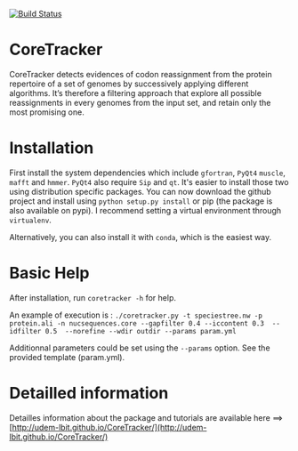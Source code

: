 [![Build Status](https://travis-ci.org/UdeM-LBIT/CoreTracker.svg?branch=master)](https://travis-ci.org/UdeM-LBIT/CoreTracker)
# CoreTracker
CoreTracker detects evidences of codon reassignment from the protein repertoire of a set
of genomes by successively applying different algorithms. It’s therefore a filtering approach that
explore all possible reassignments in every genomes from the input set, and retain only the most promising one.

# Installation

First install the system dependencies which include `gfortran`, `PyQt4` `muscle`, `mafft` and `hmmer`. `PyQt4` also require `Sip` and `qt`. It's easier to install those two using distribution specific packages. You can now download the github project and install using `python setup.py install` or pip (the package is also available on pypi). I recommend setting a virtual environment through `virtualenv`.

Alternatively, you can also install it with `conda`, which is the easiest way. 


# Basic Help
After installation, run `coretracker -h` for help.

An example of execution is :
``./coretracker.py -t speciestree.nw -p protein.ali -n nucsequences.core --gapfilter 0.4 --iccontent 0.3  --idfilter 0.5  --norefine --wdir outdir --params param.yml ``

Additionnal parameters could be set using the ``--params`` option. See the provided template (param.yml).

# Detailled information

Detailles information about the package and tutorials are available here ==> [http://udem-lbit.github.io/CoreTracker/](http://udem-lbit.github.io/CoreTracker/)